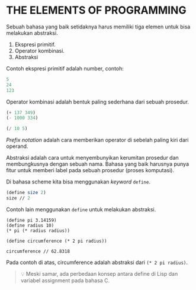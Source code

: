 # THE ELEMENTS OF PROGRAMMING

Sebuah bahasa yang baik setidaknya harus memiliki tiga elemen untuk bisa melakukan abstraksi.

1. Ekspresi primitif.
2. Operator kombinasi.
3. Abstraksi

Contoh ekspresi primitif adalah number, contoh:

```scheme
5
24
123
```

Operator kombinasi adalah bentuk paling sederhana dari sebuah prosedur.

```scheme
(+ 137 349)
(- 1000 334)

(/ 10 5)
```

_Prefix notation_ adalah cara memberikan operator di sebelah paling kiri dari operand.

Abstraksi adalah cara untuk menyembunyikan kerumitan prosedur dan membungkusnya dengan sebuah nama. Bahasa yang baik harusnya punya fitur untuk memberi label pada sebuah prosedur (proses komputasi).

Di bahasa scheme kita bisa menggunakan _keyword_ `define`.

```scheme
(define size 2)
size // 2
```

Contoh lain menggunakan `define` untuk melakukan abstraksi.

```sheme
(define pi 3.14159)
(define radius 10)
(* pi (* radius radius))

(define circumference (* 2 pi radius))

circumference // 62.8318
```

Pada contoh di atas, circumference adalah abstraksi dari `(* 2 pi radius)`.

> 💡 Meski samar, ada perbedaan konsep antara define di Lisp dan variabel assignment pada bahasa C.
